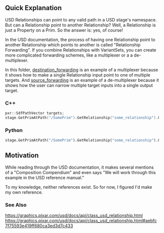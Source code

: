 ## Quick Explanation

USD Relationships can point to any valid path in a USD stage's
namespace. But can a Relationship point to another Relationship? Well,
a Relationship is just a Property on a Prim. So the answer is: yes, of
course!

In the USD documentation, the process of having one Relationship point
to another Relationship which points to another is called "Relationship
Forwarding". If you combine Relationships with VariantSets, you can create
more complicated forwarding schemes, like a multiplexer or a a de-multiplexer.

In this folder,
[destination_forwarding](usda/destination_forwarding.usda) is
an example of a multiplexer because it shows how to make a
single Relationship input point to one of multiple targets. And
[source_forwarding](usda/source_forwarding.usda) is an example of a
de-multiplexer because it shows how the user can narrow multiple target
inputs into a single output target.

### C++

```cpp
pxr::SdfPathVector targets;
stage.GetPrimAtPath("/SomePrim").GetRelationship("some_relationship").GetForwardedTargets(&targets);
```


### Python
```python
stage.GetPrimAtPath("/SomePrim").GetRelationship("some_relationship").GetForwardedTargets()
```


## Motivation
While reading through the USD documentation, it makes several mentions
of a "Composition Compendium" and even says "We will work through this
example in the USD reference manual."

To my knowledge, neither references exist. So for now, I figured I'd
make my own reference.


### See Also
https://graphics.pixar.com/usd/docs/api/class_usd_relationship.html
https://graphics.pixar.com/usd/docs/api/class_usd_relationship.html#aebfc7f75593e419ff680ca3ed3d7c433
